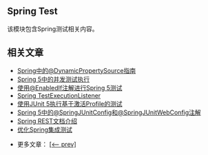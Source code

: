 ## Spring Test

该模块包含Spring测试相关内容。

## 相关文章

+ [Spring中的@DynamicPropertySource指南](http://tu-yucheng.github.io/spring-test/2023/05/10/spring-dynamicpropertysource.html)
+ [Spring 5中的并发测试执行](http://tu-yucheng.github.io/spring-test/2023/05/10/spring-5-concurrent-tests.html)
+ [使用@EnabledIf注解进行Spring 5测试](http://tu-yucheng.github.io/spring-test/2023/05/10/spring-5-enabledIf.html)
+ [Spring TestExecutionListener](http://tu-yucheng.github.io/spring-test/2023/05/10/spring-testexecutionlistener.html)
+ [使用JUnit 5执行基于激活Profile的测试](http://tu-yucheng.github.io/spring-test/2023/05/10/spring-boot-junit-5-testing-active-profile.html)
+ [Spring 5中的@SpringJUnitConfig和@SpringJUnitWebConfig注解](http://tu-yucheng.github.io/spring-test/2023/05/10/spring-5-junit-config.html)
+ [Spring REST文档介绍](http://tu-yucheng.github.io/spring-test/2023/05/10/spring-rest-docs.html)
+ [优化Spring集成测试](http://tu-yucheng.github.io/spring-test/2023/05/10/spring-tests.html)

- 更多文章： [[<-- prev]](../spring-testing-1/README.md)